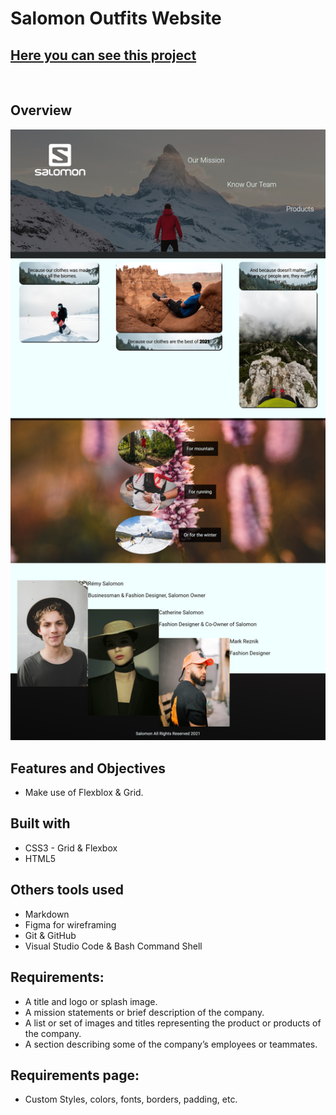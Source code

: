 # **Salomon Outfits Website**
## [Here you can see this project]()

<br>

## **Overview**
![screenshot](./screenshot.jpeg)

## **Features and Objectives**
* Make use of Flexblox & Grid.

## **Built with**
* CSS3 - Grid & Flexbox
* HTML5

## **Others tools used**
* Markdown
* Figma for wireframing
* Git & GitHub
* Visual Studio Code & Bash Command Shell

## **Requirements:**
* A title and logo or splash image.
* A mission statements or brief description of the company.
* A list or set of images and titles representing the product or products of the company.
* A section describing some of the company’s employees or teammates.

## **Requirements page:**
* Custom Styles, colors, fonts, borders, padding, etc.
